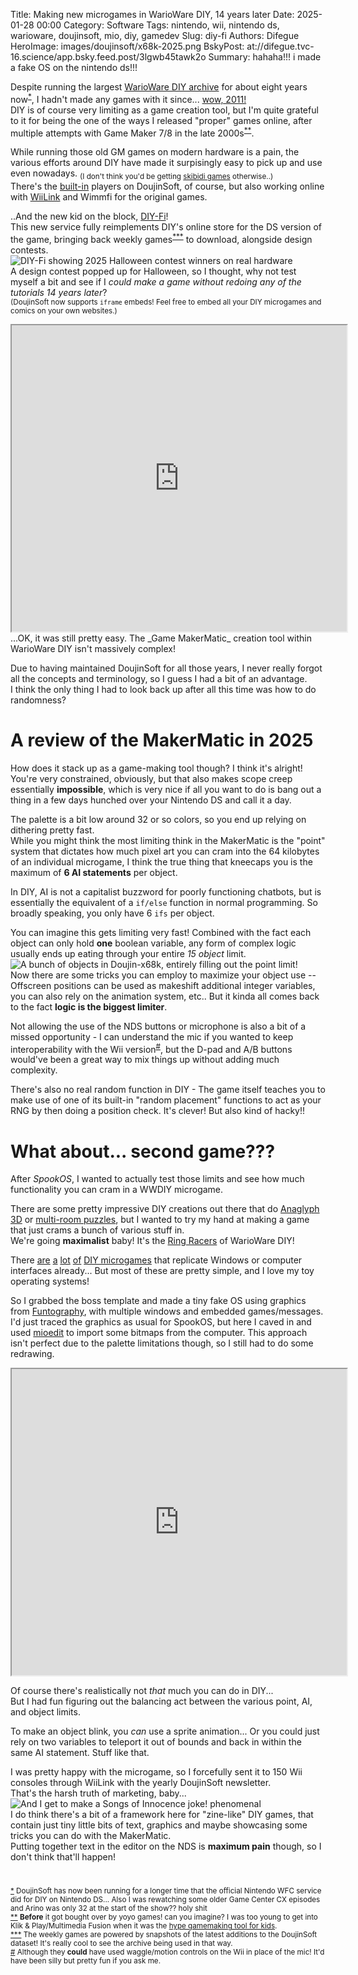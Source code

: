 Title: Making new microgames in WarioWare DIY, 14 years later
Date: 2025-01-28 00:00
Category: Software
Tags: nintendo, wii, nintendo ds, warioware, doujinsoft, mio, diy, gamedev
Slug: diy-fi
Authors: Difegue
HeroImage: images/doujinsoft/x68k-2025.png
BskyPost: at://difegue.tvc-16.science/app.bsky.feed.post/3lgwb45tawk2o
Summary: hahaha!!! i made a fake OS on the nintendo ds!!!

Despite running the largest [WarioWare DIY archive](https://diy.tvc-16.science/) for about eight years now<sup id="ref-1">[*](#note-1)</sup>, I hadn't made any games with it since... [wow, 2011!](https://diy.tvc-16.science/games?id=66ff7257b3d7ea3361c3745ed36ed05e)  
DIY is of course very limiting as a game creation tool, but I'm quite grateful to it for being the one of the ways I released "proper" games online, after multiple attempts with Game Maker 7/8 in the late 2000s<sup id="ref-2">[**](#note-2)</sup>.   

While running those old GM games on modern hardware is a pain, the various efforts around DIY have made it surpisingly easy to pick up and use even nowadays. <sub>(I don't think you'd be getting [skibidi games](https://diy.tvc-16.science/games?id=2d92ffcc9d1ec20a024d37210a35f51d) otherwise..)</sub>  
There's the [built-in](./doujinsoft-3.html) players on DoujinSoft, of course, but also working online with [WiiLink](https://www.wiilink24.com/) and Wimmfi for the original games.  

..And the new kid on the block, [DIY-Fi](https://diy-fi.net/)!  
This new service fully reimplements DIY's online store for the DS version of the game, bringing back weekly games<sup id="ref-3">[***](#note-3)</sup> to download, alongside design contests.  
![DIY-Fi showing 2025 Halloween contest winners on real hardware](./images/doujinsoft/diy-fi.jpg)  
A design contest popped up for Halloween, so I thought, why not test myself a bit and see if I _could make a game without redoing any of the tutorials 14 years later_?  
<sub>(DoujinSoft now supports `iframe` embeds! Feel free to embed all your DIY microgames and comics on your own websites.)</sub>  

<iframe src="https://diy.tvc-16.science/games?id=a7f667db4362842bee783123cd235699#iframe" width="536" height="490"></iframe>  
...OK, it was still pretty easy. The _Game MakerMatic_ creation tool within WarioWare DIY isn't massively complex!  

Due to having maintained DoujinSoft for all those years, I never really forgot all the concepts and terminology, so I guess I had a bit of an advantage.  
I think the only thing I had to look back up after all this time was how to do randomness?  

# A review of the MakerMatic in 2025  
 
How does it stack up as a game-making tool though? I think it's alright!  
You're very constrained, obviously, but that also makes scope creep essentially **impossible**, which is very nice if all you want to do is bang out a thing in a few days hunched over your Nintendo DS and call it a day.  

The palette is a bit low around 32 or so colors, so you end up relying on dithering pretty fast.  
While you might think the most limiting think in the MakerMatic is the "point" system that dictates how much pixel art you can cram into the 64 kilobytes of an individual microgame, I think the true thing that kneecaps you is the maximum of **6 AI statements** per object.  

In DIY, AI is not a capitalist buzzword for poorly functioning chatbots, but is essentially the equivalent of a `if/else` function in normal programming. So broadly speaking, you only have 6 `ifs` per object.  

You can imagine this gets limiting very fast! Combined with the fact each object can only hold **one** boolean variable, any form of complex logic usually ends up eating through your entire _15 object_ limit.  
![A bunch of objects in Doujin-x68k, entirely filling out the point limit!](./images/doujinsoft/diy-objects.jpg)  
Now there are some tricks you can employ to maximize your object use -- Offscreen positions can be used as makeshift additional integer variables, you can also rely on the animation system, etc.. But it kinda all comes back to the fact **logic is the biggest limiter**.  

Not allowing the use of the NDS buttons or microphone is also a bit of a missed opportunity - I can understand the mic if you wanted to keep interoperability with the Wii version<sup id="ref-4">[#](#note-4)</sup>, but the D-pad and A/B buttons would've been a great way to mix things up without adding much complexity. 

There's also no real random function in DIY - The game itself teaches you to make use of one of its built-in "random placement" functions to act as your RNG by then doing a position check. It's clever! But also kind of hacky!!   

# What about... second game??? 

After _SpookOS_, I wanted to actually test those limits and see how much functionality you can cram in a WWDIY microgame.  

There are some pretty impressive DIY creations out there that do [Anaglyph 3D](https://diy.tvc-16.science/games?id=e3c8d428afe0c193710bb0258874e7f2) or [multi-room puzzles](https://diy.tvc-16.science/games?id=e44be2dc1cc27af1de4096c28189290c), but I wanted to try my hand at making a game that just crams a bunch of various stuff in.  
We're going **maximalist** baby! It's the [Ring Racers](https://www.kartkrew.org/) of WarioWare DIY!  

There [are](https://diy.tvc-16.science/games?id=88ba7dd23152109b8712f4a209dd26ef) [a](https://diy.tvc-16.science/games?id=0f14d0ddc0e6def0b45adbdbb16ccc6f) [lot](https://diy.tvc-16.science/games?id=3d7c9d2797d3ce65c3a2dd84ea70d278) [of](https://diy.tvc-16.science/games?id=7a1adf1d1e31185bddf1904d59186e00) [DIY microgames](https://diy.tvc-16.science/games?id=f31e0eb5beefc9336826f92d6a77287b) that replicate Windows or computer interfaces already... But most of these are pretty simple, and I love my toy operating systems!  

So I grabbed the boss template and made a tiny fake OS using graphics from [Funtography](./funtography.html), with multiple windows and embedded games/messages.  
I'd just traced the graphics as usual for SpookOS, but here I caved in and used [mioedit](https://www.romhacking.net/utilities/1011/) to import some bitmaps from the computer. This approach isn't perfect due to the palette limitations though, so I still had to do some redrawing.  

<iframe src="https://diy.tvc-16.science/games?id=2124d89e60265d2535101bc58f7a22fb#iframe" width="536" height="490"></iframe>  

Of course there's realistically not _that_ much you can do in DIY...  
But I had fun figuring out the balancing act between the various point, AI, and object limits.  

To make an object blink, you _can_ use a sprite animation... Or you could just rely on two variables to teleport it out of bounds and back in within the same AI statement. Stuff like that. 

I was pretty happy with the microgame, so I forcefully sent it to 150 Wii consoles through WiiLink with the yearly DoujinSoft newsletter.  
That's the harsh truth of marketing, baby...  
![And I get to make a Songs of Innocence joke! phenomenal](./images/doujinsoft/wiimb-u2.jpg)  
I do think there's a bit of a framework here for "zine-like" DIY games, that contain just tiny little bits of text, graphics and maybe showcasing some tricks you can do with the MakerMatic.  
Putting together text in the editor on the NDS is **maximum pain** though, so I don't think that'll happen!  
#

<sup id="note-1">[\*](#ref-1) DoujinSoft has now been running for a longer time that the official Nintendo WFC service did for DIY on Nintendo DS... Also I was rewatching some older Game Center CX episodes and Arino was only 32 at the start of the show?? holy shit</sup>  
<sup id="note-2">[\*\*](#ref-2) **Before** it got bought over by yoyo games! can you imagine? I was too young to get into Klik & Play/Multimedia Fusion when it was the [hype gamemaking tool for kids](https://jtholen.bandcamp.com/album/new-active-object). </sup>  
<sup id="note-3">[\*\*\*](#ref-3) The weekly games are powered by snapshots of the latest additions to the DoujinSoft dataset! It's really cool to see the archive being used in that way.</sup>   
<sup id="note-4">[#](#ref-4) Although they **could** have used waggle/motion controls on the Wii in place of the mic! It'd have been silly but pretty fun if you ask me.</sup>  